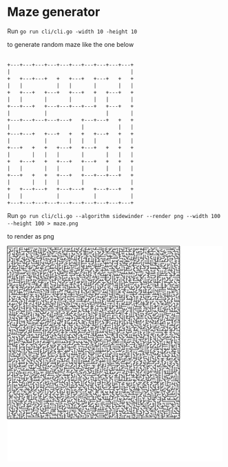 # Maze generator
Run `go run cli/cli.go -width 10 -height 10`

to generate random maze like the one below

```

+---+---+---+---+---+---+---+---+---+---+
|                                       |
+   +---+---+   +   +---+   +---+   +   +
|   |           |   |       |       |   |
+   +---+   +---+   +---+   +   +---+   +
|   |       |       |       |   |       |
+---+---+   +---+---+---+---+   +---+   +
|           |                   |       |
+---+---+---+---+---+   +---+---+   +   +
|                       |           |   |
+---+---+   +---+   +   +   +---+   +   +
|           |       |   |   |       |   |
+---+   +   +   +---+   +---+   +   +   +
|       |   |   |       |       |   |   |
+   +---+   +   +---+   +---+   +   +   +
|   |       |   |       |       |   |   |
+---+   +   +   +---+   +---+---+---+   +
|       |   |   |       |               |
+   +---+---+   +---+---+   +---+---+   +
|   |           |           |           |
+---+---+---+---+---+---+---+---+---+---+
```

Run `go run cli/cli.go --algorithm sidewinder --render png --width 100 --height 100 > maze.png`

to render as png

![Mze](maze.png)
